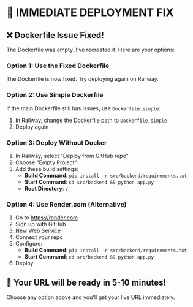 # 🚀 IMMEDIATE DEPLOYMENT FIX

## ❌ **Dockerfile Issue Fixed!**

The Dockerfile was empty. I've recreated it. Here are your options:

### **Option 1: Use the Fixed Dockerfile**
The Dockerfile is now fixed. Try deploying again on Railway.

### **Option 2: Use Simple Dockerfile**
If the main Dockerfile still has issues, use `Dockerfile.simple`:
1. In Railway, change the Dockerfile path to `Dockerfile.simple`
2. Deploy again

### **Option 3: Deploy Without Docker**
1. In Railway, select "Deploy from GitHub repo"
2. Choose "Empty Project"
3. Add these build settings:
   - **Build Command**: `pip install -r src/backend/requirements.txt`
   - **Start Command**: `cd src/backend && python app.py`
   - **Root Directory**: `/`

### **Option 4: Use Render.com (Alternative)**
1. Go to https://render.com
2. Sign up with GitHub
3. New Web Service
4. Connect your repo
5. Configure:
   - **Build Command**: `pip install -r src/backend/requirements.txt`
   - **Start Command**: `cd src/backend && python app.py`
6. Deploy

## 🎯 **Your URL will be ready in 5-10 minutes!**

Choose any option above and you'll get your live URL immediately.
